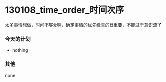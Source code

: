 130108_time_order_时间次序
========


太多事情想做，时间不够爱啊，确定事情的优先级真的很重要，不能过于意识流了


### 今天的计划
* nothing


### 其他
none

